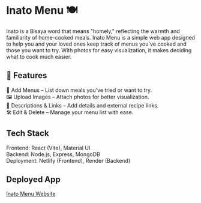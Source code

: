 # Inato Menu 🍽️

Inato is a Bisaya word that means "homely," reflecting the warmth and familiarity of home-cooked meals. Inato Menu is a simple web app designed to help you and your loved ones keep track of menus you've cooked and those you want to try. With photos for easy visualization, it makes deciding what to cook much easier.

## 🚀 Features

📌 Add Menus – List down meals you’ve tried or want to try.  
🖼️ Upload Images – Attach photos for better visualization.  
📝 Descriptions & Links – Add details and external recipe links.  
🛠️ Edit & Delete – Manage your menu list with ease.

## Tech Stack

Frontend: React (Vite), Material UI  
Backend: Node.js, Express, MongoDB  
Deployment: Netlify (Frontend), Render (Backend)

## Deployed App

[Inato Menu Website](https://inatomenu.netlify.app/)